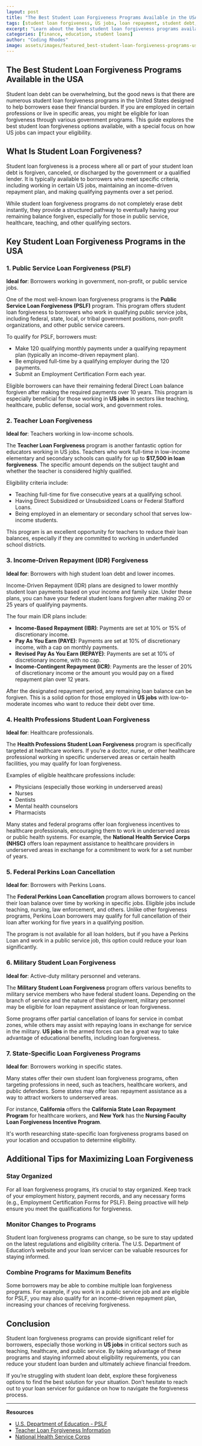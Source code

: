 ```yaml
---
layout: post
title: "The Best Student Loan Forgiveness Programs Available in the USA"
tags: [student loan forgiveness, US jobs, loan repayment, student debt, financial advice]
excerpt: "Learn about the best student loan forgiveness programs available in the USA. Discover options for borrowers in US jobs who are looking for relief from student debt."
categories: [finance, education, student loans]
author: "Coding Rhodes"
image: assets/images/featured_best-student-loan-forgiveness-programs-usa.webp
---
```


## The Best Student Loan Forgiveness Programs Available in the USA

Student loan debt can be overwhelming, but the good news is that there are numerous student loan forgiveness programs in the United States designed to help borrowers ease their financial burden. If you are employed in certain professions or live in specific areas, you might be eligible for loan forgiveness through various government programs. This guide explores the best student loan forgiveness options available, with a special focus on how US jobs can impact your eligibility.

## What Is Student Loan Forgiveness?

Student loan forgiveness is a process where all or part of your student loan debt is forgiven, canceled, or discharged by the government or a qualified lender. It is typically available to borrowers who meet specific criteria, including working in certain US jobs, maintaining an income-driven repayment plan, and making qualifying payments over a set period.

While student loan forgiveness programs do not completely erase debt instantly, they provide a structured pathway to eventually having your remaining balance forgiven, especially for those in public service, healthcare, teaching, and other qualifying sectors.

## Key Student Loan Forgiveness Programs in the USA

### 1. Public Service Loan Forgiveness (PSLF)

**Ideal for**: Borrowers working in government, non-profit, or public service jobs.

One of the most well-known loan forgiveness programs is the **Public Service Loan Forgiveness (PSLF)** program. This program offers student loan forgiveness to borrowers who work in qualifying public service jobs, including federal, state, local, or tribal government positions, non-profit organizations, and other public service careers. 

To qualify for PSLF, borrowers must:

- Make 120 qualifying monthly payments under a qualifying repayment plan (typically an income-driven repayment plan).
- Be employed full-time by a qualifying employer during the 120 payments.
- Submit an Employment Certification Form each year.

Eligible borrowers can have their remaining federal Direct Loan balance forgiven after making the required payments over 10 years. This program is especially beneficial for those working in **US jobs** in sectors like teaching, healthcare, public defense, social work, and government roles.

### 2. Teacher Loan Forgiveness

**Ideal for**: Teachers working in low-income schools.

The **Teacher Loan Forgiveness** program is another fantastic option for educators working in US jobs. Teachers who work full-time in low-income elementary and secondary schools can qualify for up to **$17,500 in loan forgiveness**. The specific amount depends on the subject taught and whether the teacher is considered highly qualified.

Eligibility criteria include:

- Teaching full-time for five consecutive years at a qualifying school.
- Having Direct Subsidized or Unsubsidized Loans or Federal Stafford Loans.
- Being employed in an elementary or secondary school that serves low-income students.

This program is an excellent opportunity for teachers to reduce their loan balances, especially if they are committed to working in underfunded school districts.

### 3. Income-Driven Repayment (IDR) Forgiveness

**Ideal for**: Borrowers with high student loan debt and lower incomes.

Income-Driven Repayment (IDR) plans are designed to lower monthly student loan payments based on your income and family size. Under these plans, you can have your federal student loans forgiven after making 20 or 25 years of qualifying payments.

The four main IDR plans include:

- **Income-Based Repayment (IBR)**: Payments are set at 10% or 15% of discretionary income.
- **Pay As You Earn (PAYE)**: Payments are set at 10% of discretionary income, with a cap on monthly payments.
- **Revised Pay As You Earn (REPAYE)**: Payments are set at 10% of discretionary income, with no cap.
- **Income-Contingent Repayment (ICR)**: Payments are the lesser of 20% of discretionary income or the amount you would pay on a fixed repayment plan over 12 years.

After the designated repayment period, any remaining loan balance can be forgiven. This is a solid option for those employed in **US jobs** with low-to-moderate incomes who want to reduce their debt over time.

### 4. Health Professions Student Loan Forgiveness

**Ideal for**: Healthcare professionals.

The **Health Professions Student Loan Forgiveness** program is specifically targeted at healthcare workers. If you’re a doctor, nurse, or other healthcare professional working in specific underserved areas or certain health facilities, you may qualify for loan forgiveness.

Examples of eligible healthcare professions include:

- Physicians (especially those working in underserved areas)
- Nurses
- Dentists
- Mental health counselors
- Pharmacists

Many states and federal programs offer loan forgiveness incentives to healthcare professionals, encouraging them to work in underserved areas or public health systems. For example, the **National Health Service Corps (NHSC)** offers loan repayment assistance to healthcare providers in underserved areas in exchange for a commitment to work for a set number of years.

### 5. Federal Perkins Loan Cancellation

**Ideal for**: Borrowers with Perkins Loans.

The **Federal Perkins Loan Cancellation** program allows borrowers to cancel their loan balance over time by working in specific jobs. Eligible jobs include teaching, nursing, law enforcement, and others. Unlike other forgiveness programs, Perkins Loan borrowers may qualify for full cancellation of their loan after working for five years in a qualifying position.

The program is not available for all loan holders, but if you have a Perkins Loan and work in a public service job, this option could reduce your loan significantly.

### 6. Military Student Loan Forgiveness

**Ideal for**: Active-duty military personnel and veterans.

The **Military Student Loan Forgiveness** program offers various benefits to military service members who have federal student loans. Depending on the branch of service and the nature of their deployment, military personnel may be eligible for loan repayment assistance or loan forgiveness.

Some programs offer partial cancellation of loans for service in combat zones, while others may assist with repaying loans in exchange for service in the military. **US jobs** in the armed forces can be a great way to take advantage of educational benefits, including loan forgiveness.

### 7. State-Specific Loan Forgiveness Programs

**Ideal for**: Borrowers working in specific states.

Many states offer their own student loan forgiveness programs, often targeting professions in need, such as teachers, healthcare workers, and public defenders. Some states may offer loan repayment assistance as a way to attract workers to underserved areas.

For instance, **California** offers the **California State Loan Repayment Program** for healthcare workers, and **New York** has the **Nursing Faculty Loan Forgiveness Incentive Program**.

It's worth researching state-specific loan forgiveness programs based on your location and occupation to determine eligibility.

## Additional Tips for Maximizing Loan Forgiveness

### Stay Organized

For all loan forgiveness programs, it’s crucial to stay organized. Keep track of your employment history, payment records, and any necessary forms (e.g., Employment Certification Forms for PSLF). Being proactive will help ensure you meet the qualifications for forgiveness.

### Monitor Changes to Programs

Student loan forgiveness programs can change, so be sure to stay updated on the latest regulations and eligibility criteria. The U.S. Department of Education’s website and your loan servicer can be valuable resources for staying informed.

### Combine Programs for Maximum Benefits

Some borrowers may be able to combine multiple loan forgiveness programs. For example, if you work in a public service job and are eligible for PSLF, you may also qualify for an income-driven repayment plan, increasing your chances of receiving forgiveness.

## Conclusion

Student loan forgiveness programs can provide significant relief for borrowers, especially those working in **US jobs** in critical sectors such as teaching, healthcare, and public service. By taking advantage of these programs and staying informed about eligibility requirements, you can reduce your student loan burden and ultimately achieve financial freedom.

If you’re struggling with student loan debt, explore these forgiveness options to find the best solution for your situation. Don’t hesitate to reach out to your loan servicer for guidance on how to navigate the forgiveness process.

---

**Resources**

- [U.S. Department of Education - PSLF](https://studentaid.gov/manage-loans/forgiveness-cancellation/public-service)
- [Teacher Loan Forgiveness Information](https://studentaid.gov/understand-aid/types/forgivable/teacher)
- [National Health Service Corps](https://nhsc.hrsa.gov/)

